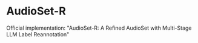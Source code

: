 # AudioSet-R
Official implementation: "AudioSet-R: A Refined AudioSet with Multi-Stage LLM Label Reannotation"
